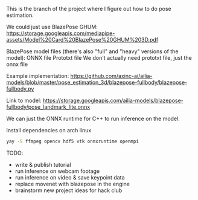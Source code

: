 This is the branch of the project where I figure out how to do pose estimation.

We could just use BlazePose GHUM: https://storage.googleapis.com/mediapipe-assets/Model%20Card%20BlazePose%20GHUM%203D.pdf

BlazePose model files (there's also "full" and "heavy" versions of the model): ONNX file Prototxt file We don't actually need prototxt file, just the onnx file

Example implementation: https://github.com/axinc-ai/ailia-models/blob/master/pose_estimation_3d/blazepose-fullbody/blazepose-fullbody.py

Link to model: https://storage.googleapis.com/ailia-models/blazepose-fullbody/pose_landmark_lite.onnx

We can just the ONNX runtime for C++ to run inference on the model.

Install dependencies on arch linux
```bash
yay -S ffmpeg opencv hdf5 vtk onnxruntime openmpi
```

TODO:
- write & publish tutorial
- run inference on webcam footage
- run inference on video & save keypoint data
- replace movenet with blazepose in the engine
- brainstorm new project ideas for hack club